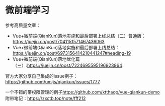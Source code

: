 # 微前端学习

参考高质量文章：

- Vue+微前端(QianKun)落地实施和最后部署上线总结（二）普通版：<https://juejin.cn/post/7041151571467436063>
- Vue+微前端(QianKun)落地实施和最后部署上线总结：<https://juejin.cn/post/6973156414210441247#heading-19>
- Vue+微前端(QianKun)落地优化篇（三）:<https://juejin.cn/post/7224695595196923964>

官方大家分享自己集成的issue例子：<https://github.com/umijs/qiankun/issues/1777>

一个不错的带权限管理的例子<https://github.com/xtthaop/vue-qiankun-demo>
附带笔记：<https://zxctb.top/note/fff212>
